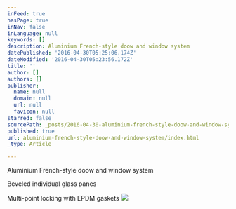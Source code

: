 ```yaml
---
inFeed: true
hasPage: true
inNav: false
inLanguage: null
keywords: []
description: Aluminium French-style doow and window system
datePublished: '2016-04-30T05:25:06.174Z'
dateModified: '2016-04-30T05:23:56.172Z'
title: ''
author: []
authors: []
publisher:
  name: null
  domain: null
  url: null
  favicon: null
starred: false
sourcePath: _posts/2016-04-30-aluminium-french-style-doow-and-window-system.md
published: true
url: aluminium-french-style-doow-and-window-system/index.html
_type: Article

---
```

Aluminium French-style doow and window system

Beveled individual glass panes 

Multi-point locking with EPDM gaskets
![](https://the-grid-user-content.s3-us-west-2.amazonaws.com/d2892d9c-4370-479e-9bc4-fda126c35220.jpg)